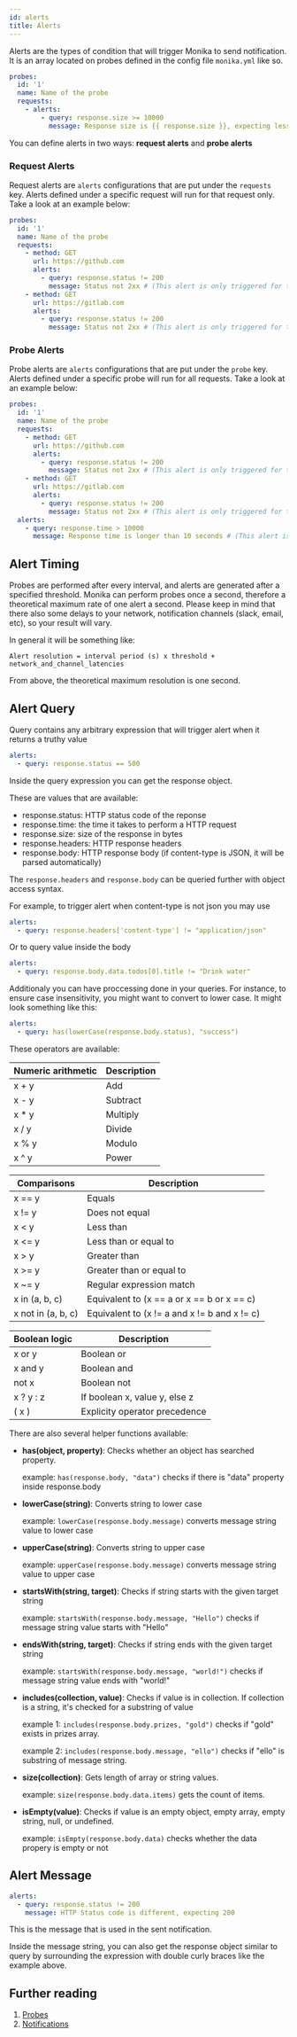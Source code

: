 ```yaml
---
id: alerts
title: Alerts
---
```


Alerts are the types of condition that will trigger Monika to send notification. It is an array located on probes defined in the config file `monika.yml` like so.

```yaml
probes:
  id: '1'
  name: Name of the probe
  requests:
    - alerts:
        - query: response.size >= 10000
          message: Response size is {{ response.size }}, expecting less than 10000
```

You can define alerts in two ways: **request alerts** and **probe alerts**

### Request Alerts

Request alerts are `alerts` configurations that are put under the `requests` key. Alerts defined under a specific request will run for that request only. Take a look at an example below:

```yaml
probes:
  id: '1'
  name: Name of the probe
  requests:
    - method: GET
      url: https://github.com
      alerts:
        - query: response.status != 200
          message: Status not 2xx # (This alert is only triggered for the github.com request)
    - method: GET
      url: https://gitlab.com
      alerts:
        - query: response.status != 200
          message: Status not 2xx # (This alert is only triggered for the gitlab.com request)
```

### Probe Alerts

Probe alerts are `alerts` configurations that are put under the `probe` key. Alerts defined under a specific probe will run for all requests. Take a look at an example below:

```yaml
probes:
  id: '1'
  name: Name of the probe
  requests:
    - method: GET
      url: https://github.com
      alerts:
        - query: response.status != 200
          message: Status not 2xx # (This alert is only triggered for the github.com request)
    - method: GET
      url: https://gitlab.com
      alerts:
        - query: response.status != 200
          message: Status not 2xx # (This alert is only triggered for the gitlab.com request)
  alerts:
    - query: response.time > 10000
      message: Response time is longer than 10 seconds # (This alert is triggered for all request)
```

## Alert Timing

Probes are performed after every interval, and alerts are generated after a specified threshold. Monika can perform probes once a second, therefore a theoretical maximum rate of one alert a second. Please keep in mind that there also some delays to your network, notification channels (slack, email, etc), so your result will vary.

In general it will be something like:

```text
Alert resolution = interval period (s) x threshold + network_and_channel_latencies
```

From above, the theoretical maximum resolution is one second.

## Alert Query

Query contains any arbitrary expression that will trigger alert when it returns a truthy value

```yaml
alerts:
  - query: response.status == 500
```

Inside the query expression you can get the response object.

These are values that are available:

- response.status: HTTP status code of the reponse
- response.time: the time it takes to perform a HTTP request
- response.size: size of the response in bytes
- response.headers: HTTP response headers
- response.body: HTTP response body (if content-type is JSON, it will be parsed automatically)

The `response.headers` and `response.body` can be queried further with object access syntax.

For example, to trigger alert when content-type is not json you may use

```yaml
alerts:
  - query: response.headers['content-type'] != "application/json"
```

Or to query value inside the body

```yaml
alerts:
  - query: response.body.data.todos[0].title != "Drink water"
```

Additionaly you can have proccessing done in your queries. For instance, to ensure case insensitivity, you might want to convert to lower case. It might look something like this:

```yaml
alerts:
  - query: has(lowerCase(response.body.status), "success")
```

These operators are available:

| Numeric arithmetic | Description |
| ------------------ | ----------- |
| x + y              | Add         |
| x - y              | Subtract    |
| x \* y             | Multiply    |
| x / y              | Divide      |
| x % y              | Modulo      |
| x ^ y              | Power       |

| Comparisons        | Description                                  |
| ------------------ | -------------------------------------------- |
| x == y             | Equals                                       |
| x != y             | Does not equal                               |
| x < y              | Less than                                    |
| x <= y             | Less than or equal to                        |
| x > y              | Greater than                                 |
| x >= y             | Greater than or equal to                     |
| x ~= y             | Regular expression match                     |
| x in (a, b, c)     | Equivalent to (x == a or x == b or x == c)   |
| x not in (a, b, c) | Equivalent to (x != a and x != b and x != c) |

| Boolean logic | Description                   |
| ------------- | ----------------------------- |
| x or y        | Boolean or                    |
| x and y       | Boolean and                   |
| not x         | Boolean not                   |
| x ? y : z     | If boolean x, value y, else z |
| ( x )         | Explicity operator precedence |

There are also several helper functions available:

- **has(object, property)**: Checks whether an object has searched property.

  example: `has(response.body, "data")` checks if there is "data" property inside response.body

- **lowerCase(string)**: Converts string to lower case

  example: `lowerCase(response.body.message)` converts message string value to lower case

- **upperCase(string)**: Converts string to upper case

  example: `upperCase(response.body.message)` converts message string value to upper case

- **startsWith(string, target)**: Checks if string starts with the given target string

  example: `startsWith(response.body.message, "Hello")` checks if message string value starts with "Hello"

- **endsWith(string, target)**: Checks if string ends with the given target string

  example: `startsWith(response.body.message, "world!")` checks if message string value ends with "world!"

- **includes(collection, value)**: Checks if value is in collection. If collection is a string, it's checked for a substring of value

  example 1: `includes(response.body.prizes, "gold")` checks if "gold" exists in prizes array.

  example 2: `includes(response.body.message, "ello")` checks if "ello" is substring of message string.

- **size(collection)**: Gets length of array or string values.

  example: `size(response.body.data.items)` gets the count of items.

- **isEmpty(value)**: Checks if value is an empty object, empty array, empty string, null, or undefined.

  example: `isEmpty(response.body.data)` checks whether the data propery is empty or not

## Alert Message

```yaml
alerts:
  - query: response.status != 200
    message: HTTP Status code is different, expecting 200
```

This is the message that is used in the sent notification.

Inside the message string, you can also get the response object similar to query by surrounding the expression with double curly braces like the example above.

## Further reading

1. [Probes](./probes)
2. [Notifications](./notifications)

